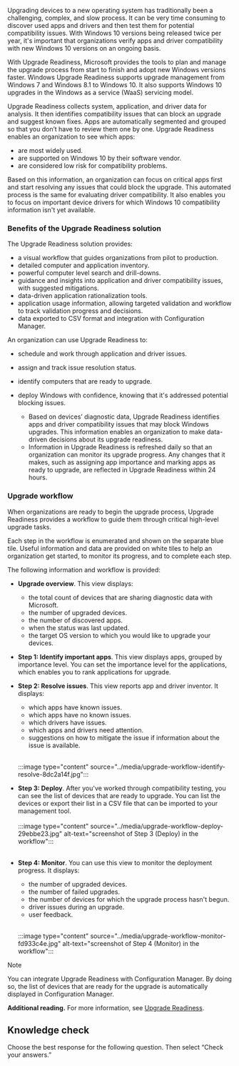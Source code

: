 Upgrading devices to a new operating system has traditionally been a challenging, complex, and slow process. It can be very time consuming to discover used apps and drivers and then test them for potential compatibility issues. With Windows 10 versions being released twice per year, it's important that organizations verify apps and driver compatibility with new Windows 10 versions on an ongoing basis.

With Upgrade Readiness, Microsoft provides the tools to plan and manage the upgrade process from start to finish and adopt new Windows versions faster. Windows Upgrade Readiness supports upgrade management from Windows 7 and Windows 8.1 to Windows 10. It also supports Windows 10 upgrades in the Windows as a service (WaaS) servicing model.

Upgrade Readiness collects system, application, and driver data for analysis. It then identifies compatibility issues that can block an upgrade and suggest known fixes. Apps are automatically segmented and grouped so that you don’t have to review them one by one. Upgrade Readiness enables an organization to see which apps:

 -  are most widely used.
 -  are supported on Windows 10 by their software vendor.
 -  are considered low risk for compatibility problems.

Based on this information, an organization can focus on critical apps first and start resolving any issues that could block the upgrade. This automated process is the same for evaluating driver compatibility. It also enables you to focus on important device drivers for which Windows 10 compatibility information isn't yet available.

### Benefits of the Upgrade Readiness solution

The Upgrade Readiness solution provides:

 -  a visual workflow that guides organizations from pilot to production.
 -  detailed computer and application inventory.
 -  powerful computer level search and drill-downs.
 -  guidance and insights into application and driver compatibility issues, with suggested mitigations.
 -  data-driven application rationalization tools.
 -  application usage information, allowing targeted validation and workflow to track validation progress and decisions.
 -  data exported to CSV format and integration with Configuration Manager.

An organization can use Upgrade Readiness to:

 -  schedule and work through application and driver issues.
 -  assign and track issue resolution status.
 -  identify computers that are ready to upgrade.
 -  deploy Windows with confidence, knowing that it's addressed potential blocking issues.
    
     -  Based on devices’ diagnostic data, Upgrade Readiness identifies apps and driver compatibility issues that may block Windows upgrades. This information enables an organization to make data-driven decisions about its upgrade readiness.
     -  Information in Upgrade Readiness is refreshed daily so that an organization can monitor its upgrade progress. Any changes that it makes, such as assigning app importance and marking apps as ready to upgrade, are reflected in Upgrade Readiness within 24 hours.

### Upgrade workflow

When organizations are ready to begin the upgrade process, Upgrade Readiness provides a workflow to guide them through critical high-level upgrade tasks.

Each step in the workflow is enumerated and shown on the separate blue tile. Useful information and data are provided on white tiles to help an organization get started, to monitor its progress, and to complete each step.

The following information and workflow is provided:

 -  **Upgrade overview**. This view displays:
    
     -  the total count of devices that are sharing diagnostic data with Microsoft.
     -  the number of upgraded devices.
     -  the number of discovered apps.
     -  when the status was last updated.
     -  the target OS version to which you would like to upgrade your devices.
 -  **Step 1: Identify important apps**. This view displays apps, grouped by importance level. You can set the importance level for the applications, which enables you to rank applications for upgrade.
 -  **Step 2: Resolve issues**. This view reports app and driver inventor. It displays:
    
     -  which apps have known issues.
     -  which apps have no known issues.
     -  which drivers have issues.
     -  which apps and drivers need attention.
     -  suggestions on how to mitigate the issue if information about the issue is available.
    
    <br>:::image type="content" source="../media/upgrade-workflow-identify-resolve-8dc2a14f.jpg":::
    <br>

 -  **Step 3: Deploy**. After you've worked through compatibility testing, you can see the list of devices that are ready to upgrade. You can list the devices or export their list in a CSV file that can be imported to your management tool.<br><br>:::image type="content" source="../media/upgrade-workflow-deploy-29ebbe23.jpg" alt-text="screenshot of Step 3 (Deploy) in the workflow":::
    <br><br>
 -  **Step 4: Monitor**. You can use this view to monitor the deployment progress. It displays:
    
     -  the number of upgraded devices.
     -  the number of failed upgrades.
     -  the number of devices for which the upgrade process hasn't begun.
     -  driver issues during an upgrade.
     -  user feedback.
    
    <br>:::image type="content" source="../media/upgrade-workflow-monitor-fd933c4e.jpg" alt-text="screenshot of Step 4 (Monitor) in the workflow":::
    <br>

> [!NOTE]
> You can integrate Upgrade Readiness with Configuration Manager. By doing so, the list of devices that are ready for the upgrade is automatically displayed in Configuration Manager.

**Additional reading.** For more information, see [Upgrade Readiness](/windows/deployment/upgrade/use-upgrade-readiness-to-manage-windows-upgrades).

## Knowledge check

Choose the best response for the following question. Then select “Check your answers.”